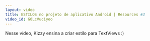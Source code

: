 ```yaml
---
layout: video
title: ESTILOS no projeto de aplicativo Android | Resources #3
video_id: G0LcVuciyoo
---
```


Nesse vídeo, Kizzy ensina a criar estilo para TextViews :)

